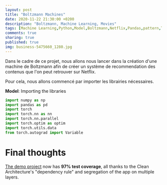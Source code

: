 ```yaml
---
layout: post
title: "Boltzmann Machines"
date: 2020-11-22 21:30:00 +0200
description: "Boltzmann, Machine Learning, Movies"
tags: [Machine Learning,Python,Model,Boltzmann,Netflix,Pandas,pattern,Torch,data]
comments: true
sharing: true
published: true
img: business-5475660_1280.jpg
---
```



Dans le cadre de ce projet, nous allons nous lancer dans la création d'une machine de Boltzmann afin de créer un système de recommendation des contenus que l'on peut retrouver sur Netflix.

Pour cela, nous allons commencé par importer les librairies nécessaires.

**Model**: Importing the libraries

```python
import numpy as np
import pandas as pd
import torch
import torch.nn as nn
import torch.nn.parallel
import torch.optim as optim
import torch.utils.data
from torch.autograd import Variable
```

# Final thoughts

[The demo project](https://github.com/nalexn/clean-architecture-swiftui) now has **97% test coverage**, all thanks to the Clean Architecture's "dependency rule" and segregation of the app on multiple layers.